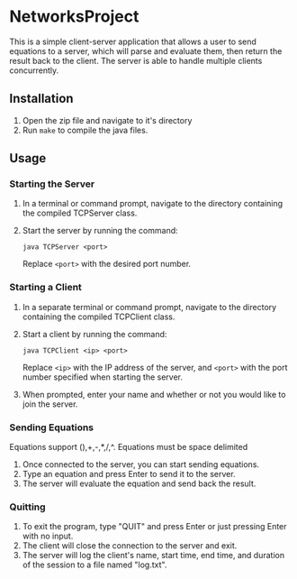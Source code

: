 # NetworksProject
This is a simple client-server application that allows a user to send equations to a server, which will parse and evaluate them, then return the result back to the client. The server is able to handle multiple clients concurrently.

## Installation

1. Open the zip file and navigate to it's directory
3. Run `make` to compile the java files.

## Usage

### Starting the Server

1. In a terminal or command prompt, navigate to the directory containing the compiled TCPServer class.
2. Start the server by running the command: 

   `java TCPServer <port>`

   Replace `<port>` with the desired port number.

### Starting a Client

1. In a separate terminal or command prompt, navigate to the directory containing the compiled TCPClient class.
2. Start a client by running the command:

   `java TCPClient <ip> <port>`

   Replace `<ip>` with the IP address of the server, and `<port>` with the port number specified when starting the server.

3. When prompted, enter your name and whether or not you would like to join the server.

### Sending Equations
Equations support (),+,-,*,/,^.
Equations must be space delimited
1. Once connected to the server, you can start sending equations.
2. Type an equation and press Enter to send it to the server.
3. The server will evaluate the equation and send back the result.

### Quitting

1. To exit the program, type "QUIT" and press Enter or just pressing Enter with no input.
2. The client will close the connection to the server and exit.
3. The server will log the client's name, start time, end time, and duration of the session to a file named "log.txt".